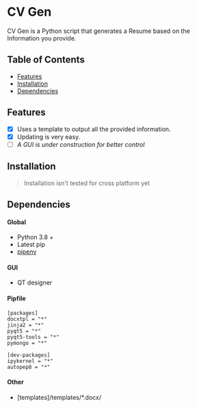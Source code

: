 # CV Gen

CV Gen is a Python script that generates a Resume based on the Information you provide.

## Table of Contents

-   [Features](#Features)
-   [Installation](#Installation)
-   [Dependencies](#Dependencies)

## Features

-   [x] Uses a template to output all the provided information.
-   [x] Updating is very easy.
-   [ ] _A GUI is under construction for better control_

## Installation

> Installation isn't tested for cross platform yet

## Dependencies

#### Global

-   Python 3.8 +
-   Latest pip
-   [pipenv](https://github.com/rp-bot/django_checklist#pipenv-installation)

#### GUI

-   QT designer

#### Pipfile

```shell
[packages]
docxtpl = "*"
jinja2 = "*"
pyqt5 = "*"
pyqt5-tools = "*"
pymongo = "*"

[dev-packages]
ipykernel = "*"
autopep8 = "*"
```
#### Other
- [templates]/templates/*.docx/
